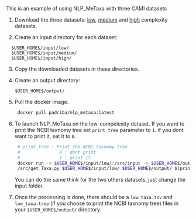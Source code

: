 This is an example of using NLP_MeTaxa with three CAMI datasets
1. Download the three datasets:
    [low](https://drive.google.com/open?id=1-0uaypF4TaWNELcvZ05DiKJyjZVkDT-a), [medium](https://drive.google.com/open?id=1-8VenrEdSc7D1sAKrFdht1XR_hZIC7Lr) and [high](https://drive.google.com/open?id=1-9AKKjRA-ca-CjwFz2tSV9a_-mk_nTGs) complexity datasets.
    
2. Create an input directory for each dataset:
  ```
    $USER_HOME$/input/low/
    $USER_HOME$/input/medium/
    $USER_HOME$/input/high/
  ```
  
3. Copy the downloaded datasets in these directories.
4. Create an output directory: 
    ```
    $USER_HOME$/output/
    ```
5. Pull the docker image.

    ```sh
     docker pull padriba/nlp_metaxa:latest
   ```
6. To launch NLP_MeTaxa on the low-compelexity dataset. If you want to print the NCBI taxnomy tree set ``` print_tree ``` parameter to ```1```. if you dont want to print it, set it to ```0```. 
     ```sh
      # print_tree : Print the NCBI taxnomy tree
      #               0 : dont print
      #               1 : print it
      docker run -v $USER_HOME$/input/low/:/src/input -v $USER_HOME$/output/:/src/output -t padriba/nlp_metaxa python3       
      /src/get_Taxa.py $USER_HOME$/input/low/ $USER_HOME$/output/ $(print_tree)

   ```
     You can do the same think for the two others datasets, just change the input folder.
  
  7. Once the processing is done, there should be a ```low_taxa.tsv``` and ```low_taxa.tree``` (if you choose to print the NCBI taxnomy tree) files in your ``` $USER_HOME$/output/ ``` directory. 
